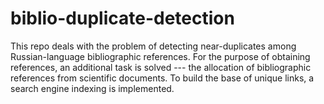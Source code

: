 # biblio-duplicate-detection
This repo deals with the problem of detecting near-duplicates among Russian-language bibliographic references. For the purpose of obtaining references, an additional task is solved --- the allocation of bibliographic references from scientific documents. To build the base of unique links, a search engine indexing is implemented.
